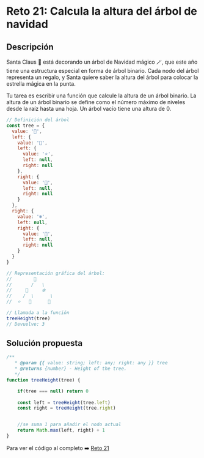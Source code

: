 # Reto 21: Calcula la altura del árbol de navidad
## Descripción
Santa Claus 🎅 está decorando un árbol de Navidad mágico 🪄, que este año tiene una estructura especial en forma de árbol binario. Cada nodo del árbol representa un regalo, y Santa quiere saber la altura del árbol para colocar la estrella mágica en la punta.

Tu tarea es escribir una función que calcule la altura de un árbol binario. La altura de un árbol binario se define como el número máximo de niveles desde la raíz hasta una hoja. Un árbol vacío tiene una altura de 0.

```js
// Definición del árbol
const tree = {
  value: '🎁',
  left: {
    value: '🎄',
    left: {
      value: '⭐',
      left: null,
      right: null
    },
    right: {
      value: '🎅',
      left: null,
      right: null
    }
  },
  right: {
    value: '❄️',
    left: null,
    right: {
      value: '🦌',
      left: null,
      right: null
    }
  }
}

// Representación gráfica del árbol:
//        🎁
//       /   \
//     🎄     ❄️
//    /  \      \
//  ⭐   🎅      🦌

// Llamada a la función
treeHeight(tree)
// Devuelve: 3

```


## Solución propuesta

```js
/**
   * @param {{ value: string; left: any; right: any }} tree
   * @returns {number} - Height of the tree.
   */
function treeHeight(tree) {

    if(tree === null) return 0
    
    const left = treeHeight(tree.left)
    const right = treeHeight(tree.right)


    //se suma 1 para añadir el nodo actual
    return Math.max(left, right) + 1
}
```

Para ver el código al completo :arrow_right:
[Reto 21](https://github.com/Sara-404/adventjs-2024/blob/main/reto21.js)